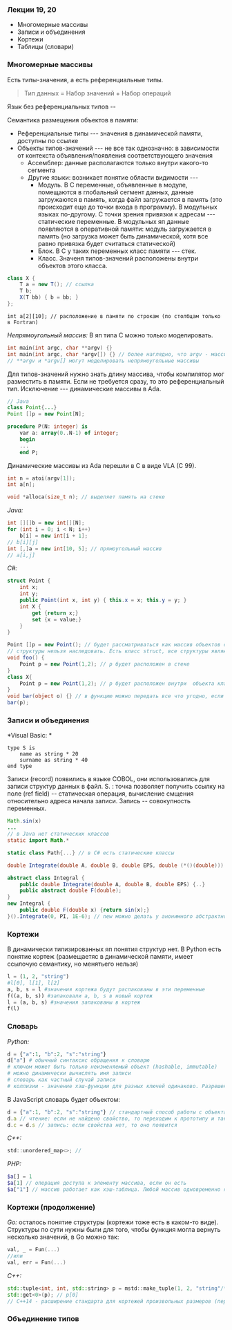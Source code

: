### Лекции 19, 20

* Многомерные массивы
* Записи и объединения
* Кортежи
* Таблицы (словари)

### Многомерные массивы

Есть типы-значения, а есть референциальные типы.
> Тип данных = Набор значений + Набор операций

Язык без референциальных типов -- 

Семантика размещения объектов в памяти:
* Референциальные типы --- значения в динамической памяти, доступны по ссылке
* Объекты типов-значений --- не все так однозначно: в зависимости от контекста объявления/появления соответствующего значения
	* Ассемблер: данные располагаются только внутри какого-то сегмента
	* Другие языки: возникает понятие области видимости --- 
		* Модуль. В С переменные, объявленные в модуле, помещаются в глобальный сегмент данных, данные загружаются в память, когда файл загружается в память (это происходит еще до точки входа в программу). В модульных языках по-другому. С точки зрения привязки к адресам --- статические переменные. В модульных яп данные появляются в оперативной памяти: модуль загружается в память (но загрузка может быть динамической, хотя все равно привязка будет считаться статической)
		* Блок. В С у таких переменных класс памяти --- стек. 
		* Класс. Значеня типов-значений расположены внутри объектов этого класса.
```C#
class X {
	T a = new T(); // ссылка
	T b;
	X(T bb) { b = bb; }
};
```
```
int a[2][10]; // расположение в памяти по строкам (по столбцам только в Fortran)
```

*Непрямоугольный массив:*
В яп типа С можно только моделировать.
```C
int main(int argc, char **argv) {}
int main(int argc, char *argv[]) {} // более наглядно, что argv - массив из указателей. здесь argv константный, в отличие от **argv, хотя они почти эквивалентны.
// **argv и *argv[] могут моделировать непрямоугольные массивы
```
Для типов-значений нужно знать длину массива, чтобы компилятор мог разместить в памяти. Если не требуется сразу, то это референциальный тип. Исключение --- динамические массивы в Ada.
```Java
// Java
class Point{...}
Point []p = new Point[N];
```
```Ada
procedure P(N: integer) is
	var a: array(0..N-1) of integer;
	begin
	...
	end P;
```
Динамические массивы из Ada перешли в C в виде VLA (C 99).
```C
int n = atoi(argv[1]);
int a[n];

void *alloca(size_t n); // выделяет память на стеке
```
*Java:*
```Java
int [][]b = new int[][N];
for (int i = 0; i < N; i++) 
	b[i] = new int[i + 1];
// b[i][j]
int [,]a = new int[10, 5]; // прямоугольный массив
// a[i,j]
```
*C#:*
```C#
struct Point {
	int x;
	int y;
	public Point(int x, int y) { this.x = x; this.y = y; }
	int X {
		get {return x;}
		set {x = value;}
	}
}

Point []p = new Point(); // будет рассматриваться как массив объектов структур, семантика типа-значения (если бы Point был классом, то это был бы массив ссылок, и памяти затрачивалось бы больше)
// структуры нельзя наследовать. Есть класс struct, все структуры являются неявными наследниками этого класса
void foo() {
	Point p = new Point(1,2); // р будет расположен в стеке
}
class X{
	Point p = new Point(1,2); // p будет расположен внутри  объекта класса
}
void bar(object o) {} // в функцию можно передать все что угодно, если речь об ООП
bar(p);
```
### Записи и объединения
*Visual Basic: *
```Basic
type S is
	name as string * 20
	surname as string * 40
end type
```
Записи (record) появились в языке COBOL, они использовались для записи структур данных в файл.
S. : точка позволяет получить ссылку на поле (ref field) -- статическая операция, вычисление смщения относительно адреса начала записи.
Запись -- совокупность переменных.
```Java
Math.sin(x)
...
// в Java нет статических классов
static import Math.*
```
```C#
static class Path{...} // в С# есть статические классы
```
```C#
double Integrate(double A, double B, double EPS, double (*()(double)))
```
```Java
abstract class Integral {
	public double Integrate(double A, double B, double EPS) {..}
	public abstract double F(double);
}
new Integral {
	public double F(double x) {return sin(x);}
}().Integrate(0, PI, 1E-6); // new можно делать у анонимного абстрактного класса, у просто абстрактного нельзя
```
### Кортежи
В динамически типизированных яп понятия структур нет.
В Python есть понятие кортеж (размещаетяс в динамической памяти, имеет ссылочую семантику, но менятьего нельзя)
```python
l = (1, 2, "string")
#l[0], l[1], l[2]
a, b, s = l #значения кортежа будут распакованы в эти переменные
f((a, b, s)) #запаковали a, b, s в новый кортеж
l = (a, b, s) #значения запакованы в кортеж
f(l)
```
### Словарь
*Python:*
```python
d = {"a":1, "b":2, "s":"string"}
d["a"] # обычный синтаксис обращения к словарю
# ключом может быть только неизменяемый объект (hashable, immutable)
# можно динамически вычислять имя записи
# словарь как частный случай записи
# коллизии - значение хэш-функции для разных ключей одинаково. Разрешение коллизий
```
В JavaScript словарь будет объектом:
```JavaScript
d = {"a":1, "b":2, "s":"string"} // стандартный способ работы с объектами, так задается любой объект, объект по определению является словарем
d.a // чтение: если не найдено свойство, то переходим к прототипу и так далее
d.с = d.s // запись: если свойства нет, то оно появится
```
*C++:*
```C
std::unordered_map<>; // 
```
*PHP:*
```PHP
$a[] = 1  
$a[1] // операция доступа к элементу массива, если он есть
$a["1"] // массив работает как хэш-таблица. Любой массив одновременно является хэш-таблицей с внутренним разрешением коллизий
```
### Кортежи (продолжение)
*Go:* осталось понятие структуры (кортежи тоже есть в каком-то виде). Структуры по сути нужны были для того, чтобы функция могла вернуть несколько значений, в Go можно так:
```Go
val, _ = Fun(...)
//или
val, err = Fun(...)
```
*C++:*
```C++
std::tuple<int, int, std::string> p = mstd::make_tuple(1, 2, "string"/*const char* -> std::string*/);
std::get<0>(p); // p[0]
// C++14 - расширение стандарта для кортежей произвольных размеров (переменный список параметров в шаблоне)
```
### Объединение типов


